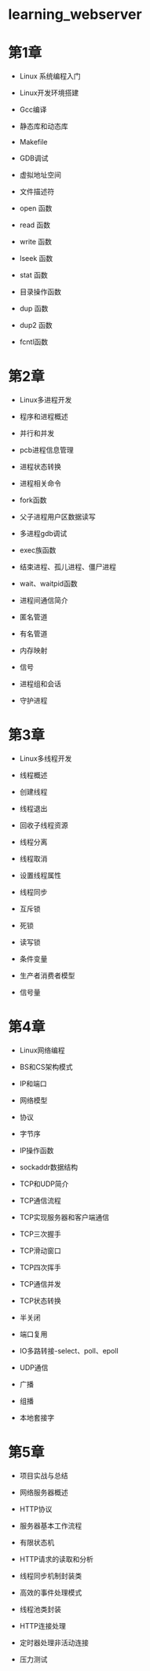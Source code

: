 # learning_webserver
# 第1章
- Linux 系统编程入门
- Linux开发环境搭建

- Gcc编译

- 静态库和动态库

- Makefile

- GDB调试

- 虚拟地址空间

- 文件描述符

- open 函数

- read 函数

- write 函数

- lseek 函数

- stat 函数

- 目录操作函数

- dup 函数

- dup2 函数

- fcntl函数

# 第2章
- Linux多进程开发
- 程序和进程概述

- 并行和并发

- pcb进程信息管理

- 进程状态转换

- 进程相关命令

- fork函数

- 父子进程用户区数据读写

- 多进程gdb调试

- exec族函数

- 结束进程、孤儿进程、僵尸进程

- wait、waitpid函数

- 进程间通信简介

- 匿名管道

- 有名管道

- 内存映射

- 信号

- 进程组和会话

- 守护进程

# 第3章
- Linux多线程开发
- 线程概述

- 创建线程

- 线程退出

- 回收子线程资源

- 线程分离

- 线程取消

- 设置线程属性

- 线程同步

- 互斥锁

- 死锁

- 读写锁

- 条件变量

- 生产者消费者模型

- 信号量

# 第4章
- Linux网络编程
- BS和CS架构模式

- IP和端口

- 网络模型

- 协议

- 字节序

- IP操作函数

- sockaddr数据结构

- TCP和UDP简介

- TCP通信流程

- TCP实现服务器和客户端通信

- TCP三次握手

- TCP滑动窗口

- TCP四次挥手

- TCP通信并发

- TCP状态转换

- 半关闭

- 端口复用

- IO多路转接-select、poll、epoll

- UDP通信

- 广播

- 组播

- 本地套接字

# 第5章
- 项目实战与总结
- 网络服务器概述

- HTTP协议

- 服务器基本工作流程

- 有限状态机

- HTTP请求的读取和分析

- 线程同步机制封装类

- 高效的事件处理模式

- 线程池类封装

- HTTP连接处理

- 定时器处理非活动连接

- 压力测试
